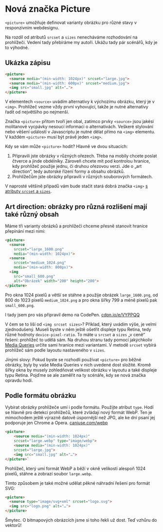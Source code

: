 # Nová značka Picture

`<picture>` umožňuje definovat varianty obrázku pro různé stavy v responzivním webdesignu. 

Na rozdíl od atributů `srcset` a `sizes` nenecháváme rozhodování na prohlížeči. Vedení tady přebíráme my autoři. Ukážu tady pár scénářů, kdy je to výhodné. 


## Ukázka zápisu

```html
<picture>
  <source media="(min-width: 1024px)" srcset="large.jpg">
  <source media="(min-width: 600px)" srcset="medium.jpg">
  <img src="small.jpg" alt="…">
</picture>
```

V elementech `<source>` uvádím alternativy k výchozímu obrázku, který je v `<img>`. Prohlížeč vezme vždy první vyhovující, takže je nutné alternativy řadit od největšího po nejmenší.

Značka `<picture>` přitom tvoří jen obal, zatímco prvky `<source>` jsou jakési molitanové vycpávky nesoucí informaci o alternativách. Veškeré stylování nebo věšení událostí v Javascriptu je nutné dělat přímo na `<img>` elementu. V každém `<picture>` musí být právě jeden `<img>`.

<!-- AdSnippet -->

Kdy se vám může `<picture>` hodit? Hlavně ve dvou situacích:

1. Připravili jste obrázky v různých ořezech. Třeba na mobily chcete poslat čtverce a jinde obdélníky. Zároveň chcete mít pod kontrolou hranice, kdy prohlížeč použije jednu, či druhou ořezovou verzi. Jde o „art direction“, tedy autorské řízení formy a obsahu obrázků.
2. Prohlížečům jste obrázky připravili v různých souborových formátech.

V naprosté většině případů vám bude stačit stará dobrá značka `<img>` [s atributy `srcset` a `sizes`](srcset-sizes.md).


## Art direction: obrázky pro různá rozlišení mají také různý obsah

Máme tři varianty obrázků a prohlížeči chceme přesně stanovit hranice přepínání mezi nimi:

```html
<picture>
  <source 
  	srcset="large_1600.png" 
  	media="(min-width: 1024px)">
  <source 
  	srcset="medium_1024.png" 
  	media="(min-width: 800px)">
  <img 
    src="small_600.png"    
    alt="Obrázek" width="200" height="200">
</picture>
```

Pro okna 1024 pixelů a větší se stáhne a použije obrázek `large_1600.png`, od 800 do 1023 pixelů `medium_1024.png` a pro okna šířky 799 a méně pixelů pak `small_600.png`.

I tady jsem pro vás připravil demo na CodePen. [cdpn.io/e/VYPPQQ](https://codepen.io/machal/pen/VYPPQQ?editors=110) 

<!-- AdSnippet -->

V čem se to liší od `<img srcset sizes>`? Příklad, který uvádím výše, je velmi zjednodušený. Museli byste v něm ještě ošetřit displeje typu Retina, tedy různé hodnoty `device-pixel-ratio`. To máte u `srcset` a `sizes` „v ceně“ řešení: prohlížeč to udělá sám.  Na druhou stranu tady pomocí jakýchkoliv [Media Queries](css3-media-queries.md) určíte sami hranice mezi variantami. V metodě `srcset` vybírá prohlížeč sám podle layoutu nastaveného v `sizes`.

Jinými slovy: Pokud byste se rozhodli používat `<picture>` pro běžné obrázky, byly by vaše Media Queries v nich uvedené dost složité. Kromě šířky okna by musely zohledňovat velikost obrázku v layoutu a také displeje typu Retina. Pojďme se ale zaměřit na ty scénáře, kdy se nová značka opravdu hodí.


## Podle formátu obrázku

Vybírat obrázky prohlížeče umí i podle formátu. Použijte atribut `type`. Hodí se hlavně pro detekci prohlížečů, které zvládají nový formát WebP. Ten je mimochodem ještě výrazně datově úspornější než JPG, ale ke dni psaní jej podporuje jen Chrome a Opera. [caniuse.com/webp](http://caniuse.com/#feat=webp)

```html
<picture>
	<source media="(min-width: 1024px)" 
    srcset="large.webp" type="image/webp">
	<source media="(min-width: 1024px)" 
    srcset="large.jpg">
	<img src="small.jpg" alt="…">
</picture>`
```

Prohlížeč, který umí formát WebP a běží v okně velikosti alespoň 1024 pixelů, stáhne a zobrazí soubor `large.webp`. 

<!-- AdSnippet -->

Tímto způsobem je také možné udělat pěkné náhradní řešení pro formát SVG:

```html
<picture>
  <source type="image/svg+xml" srcset="logo.svg">
  <img src="logo.png" alt="…">
</picture>
```

<div class="ebook-only" markdown="1">
  Šmytec. O bitmapových obrázcích jsme si toho řekli už dost. Teď vzhůru do vektorů!
</div>


